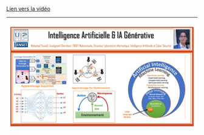 <a href="https://www.youtube.com/watch?v=aV8tqlTp0AE">Lien vers la vidéo</a>

<hr/>
<img src="ai.jpg">
